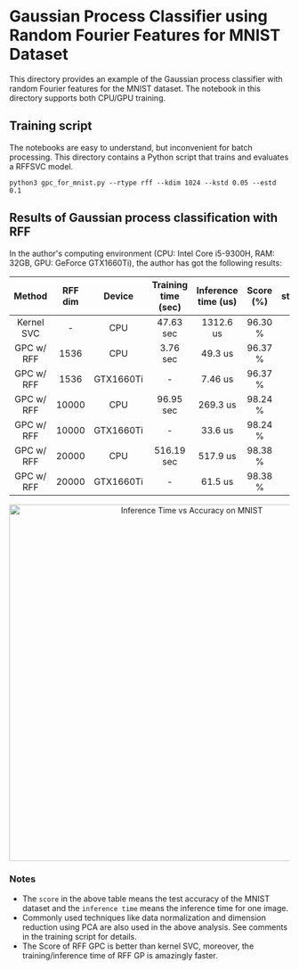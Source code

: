 Gaussian Process Classifier using Random Fourier Features for MNIST Dataset
====================================================================================================

This directory provides an example of the Gaussian process classifier with random Fourier features
for the MNIST dataset. The notebook in this directory supports both CPU/GPU training.


Training script
----------------------------------------------------------------------------------------------------

The notebooks are easy to understand, but inconvenient for batch processing. This directory
contains a Python script that trains and evaluates a RFFSVC model.

```shell
python3 gpc_for_mnist.py --rtype rff --kdim 1024 --kstd 0.05 --estd 0.1
```


Results of Gaussian process classification with RFF
----------------------------------------------------------------------------------------------------

In the author's computing environment (CPU: Intel Core i5-9300H, RAM: 32GB, GPU: GeForce GTX1660Ti),
the author has got the following results:

| Method     | RFF dim | Device    | Training time (sec) | Inference time (us) | Score (%) | std\_kernel | std\_error |
|:----------:|:-------:|:---------:|:-------------------:|:-------------------:|:---------:|:----------:|:---------:|
| Kernel SVC | -       | CPU       |  47.63 sec          | 1312.6 us           | 96.30 %   | -          | -         |
| GPC w/ RFF | 1536    | CPU       |   3.76 sec          |   49.3 us           | 96.37 %   | 0.1        | 0.5       |
| GPC w/ RFF | 1536    | GTX1660Ti |      -              |   7.46 us           | 96.37 %   | 0.1        | 0.5       |
| GPC w/ RFF | 10000   | CPU       |  96.95 sec          |  269.3 us           | 98.24 %   | 0.1        | 0.5       |
| GPC w/ RFF | 10000   | GTX1660Ti |      -              |   33.6 us           | 98.24 %   | 0.1        | 0.5       |
| GPC w/ RFF | 20000   | CPU       | 516.19 sec          |  517.9 us           | 98.38 %   | 0.1        | 0.5       |
| GPC w/ RFF | 20000   | GTX1660Ti |      -              |   61.5 us           | 98.38 %   | 0.1        | 0.5       |

<div align="center">
  <img src="./figures/Inference_time_and_acc_on_MNIST_gpc.svg" width="640" alt="Inference Time vs Accuracy on MNIST" />
</div>

### Notes

- The `score` in the above table means the test accuracy of the MNIST dataset and the `inference time`
  means the inference time for one image.
- Commonly used techniques like data normalization and dimension reduction using PCA are also used
  in the above analysis. See comments in the training script for details.
- The Score of RFF GPC is better than kernel SVC, moreover, the training/inference time of RFF GP
  is amazingly faster.

